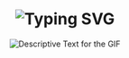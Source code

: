 <div align="center">
    <h1>
        <img src="https://readme-typing-svg.herokuapp.com?font=Jetbrains+mono&size=40&duration=3000&color=33FF33&center=true&vCenter=true&width=435&lines=Hey..+I'm+Reyna;This+is..;..my+Github..;" alt="Typing SVG"/>
    </h1>
</div>

<div align="center">
    <p>
        <img src="https://giphy.com/gifs/gptv-code-coding-hacking-jTNG3RF6EwbkpD4LZx/giphy.gif" alt="Descriptive Text for the GIF" />
    </p>
</div>
